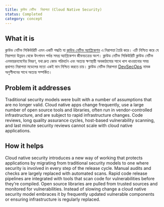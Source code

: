 ```yaml
---
title: ক্লাউড নেটিভ  নিরাপত্তা (Cloud Native Security)
status: Completed
category: concept
---
```


## What it is

ক্লাউড নেটিভ সিকিউরিটি এমন একটি পদ্ধতি যা [ক্লাউড নেটিভ অ্যাপ্লিকেশন](/cloud_native_apps/) এ নিরাপত্তা তৈরি করে। এটি নিশ্চিত করে যে নিরাপত্তা উন্নয়ন থেকে উৎপাদন পর্যন্ত সমগ্র অ্যাপ্লিকেশন জীবনচক্রের অংশ। ক্লাউড নেটিভ সিকিউরিটি ক্লাউড নেটিভ এনভায়রনমেন্টের বিবরণ, যথা দ্রুত কোড পরিবর্তন এবং অত্যন্ত ক্ষণস্থায়ী অবকাঠামোর সাথে খাপ খাওয়ানোর সময় প্রথাগত নিরাপত্তা মডেলের মতো একই মান নিশ্চিত করতে চায়। ক্লাউড নেটিভ নিরাপত্তা [DevSecOps](/devsecops/) নামক অনুশীলনের সাথে অত্যন্ত সম্পর্কিত।

## Problem it addresses

Traditional security models were built with a number of assumptions that are no longer valid. Cloud native apps change frequently, use a large number of open source tools and libraries, often run in vendor-controlled infrastructure, and are subject to rapid infrastructure changes. Code reviews, long quality assurance cycles, host-based vulnerability scanning, and last minute security reviews cannot scale with cloud native applications.

## How it helps

Cloud native security introduces a new way of working that protects applications by migrating from traditional security models to one where security is involved in every step of the release cycle. Manual audits and checks are largely replaced with automated scans. Rapid code release pipelines are integrated with tools that scan code for vulnerabilities before they’re compiled. Open source libraries are pulled from trusted sources and monitored for vulnerabilities. Instead of slowing change a cloud native security model embraces it by frequently updated vulnerable components or ensuring infrastructure is regularly replaced.

